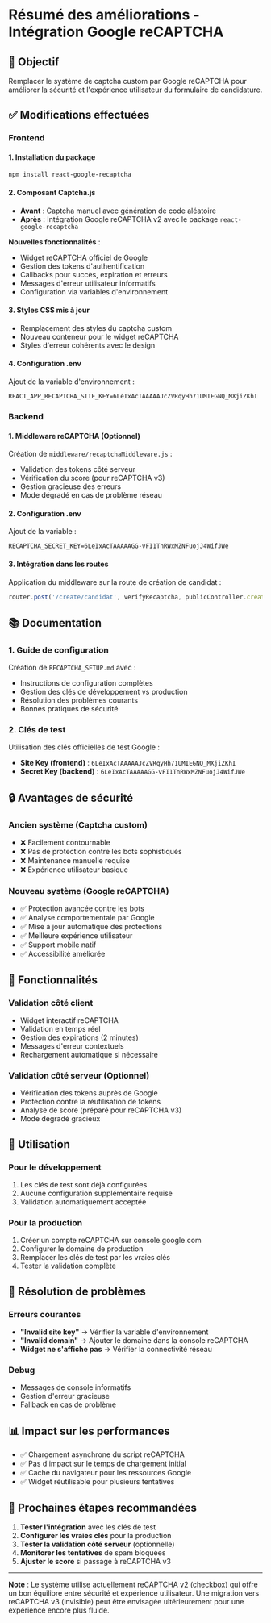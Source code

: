 # Résumé des améliorations - Intégration Google reCAPTCHA

## 🎯 Objectif
Remplacer le système de captcha custom par Google reCAPTCHA pour améliorer la sécurité et l'expérience utilisateur du formulaire de candidature.

## ✅ Modifications effectuées

### Frontend

#### 1. Installation du package
```bash
npm install react-google-recaptcha
```

#### 2. Composant Captcha.js
- **Avant** : Captcha manuel avec génération de code aléatoire
- **Après** : Intégration Google reCAPTCHA v2 avec le package `react-google-recaptcha`

**Nouvelles fonctionnalités** :
- Widget reCAPTCHA officiel de Google
- Gestion des tokens d'authentification
- Callbacks pour succès, expiration et erreurs
- Messages d'erreur utilisateur informatifs
- Configuration via variables d'environnement

#### 3. Styles CSS mis à jour
- Remplacement des styles du captcha custom
- Nouveau conteneur pour le widget reCAPTCHA
- Styles d'erreur cohérents avec le design

#### 4. Configuration .env
Ajout de la variable d'environnement :
```env
REACT_APP_RECAPTCHA_SITE_KEY=6LeIxAcTAAAAAJcZVRqyHh71UMIEGNQ_MXjiZKhI
```

### Backend

#### 1. Middleware reCAPTCHA (Optionnel)
Création de `middleware/recaptchaMiddleware.js` :
- Validation des tokens côté serveur
- Vérification du score (pour reCAPTCHA v3)
- Gestion gracieuse des erreurs
- Mode dégradé en cas de problème réseau

#### 2. Configuration .env
Ajout de la variable :
```env
RECAPTCHA_SECRET_KEY=6LeIxAcTAAAAAGG-vFI1TnRWxMZNFuojJ4WifJWe
```

#### 3. Intégration dans les routes
Application du middleware sur la route de création de candidat :
```javascript
router.post('/create/candidat', verifyRecaptcha, publicController.createCandidat);
```

## 📚 Documentation

### 1. Guide de configuration
Création de `RECAPTCHA_SETUP.md` avec :
- Instructions de configuration complètes
- Gestion des clés de développement vs production
- Résolution des problèmes courants
- Bonnes pratiques de sécurité

### 2. Clés de test
Utilisation des clés officielles de test Google :
- **Site Key (frontend)** : `6LeIxAcTAAAAAJcZVRqyHh71UMIEGNQ_MXjiZKhI`
- **Secret Key (backend)** : `6LeIxAcTAAAAAGG-vFI1TnRWxMZNFuojJ4WifJWe`

## 🔒 Avantages de sécurité

### Ancien système (Captcha custom)
- ❌ Facilement contournable
- ❌ Pas de protection contre les bots sophistiqués
- ❌ Maintenance manuelle requise
- ❌ Expérience utilisateur basique

### Nouveau système (Google reCAPTCHA)
- ✅ Protection avancée contre les bots
- ✅ Analyse comportementale par Google
- ✅ Mise à jour automatique des protections
- ✅ Meilleure expérience utilisateur
- ✅ Support mobile natif
- ✅ Accessibilité améliorée

## 🚀 Fonctionnalités

### Validation côté client
- Widget interactif reCAPTCHA
- Validation en temps réel
- Gestion des expirations (2 minutes)
- Messages d'erreur contextuels
- Rechargement automatique si nécessaire

### Validation côté serveur (Optionnel)
- Vérification des tokens auprès de Google
- Protection contre la réutilisation de tokens
- Analyse de score (préparé pour reCAPTCHA v3)
- Mode dégradé gracieux

## 🔧 Utilisation

### Pour le développement
1. Les clés de test sont déjà configurées
2. Aucune configuration supplémentaire requise
3. Validation automatiquement acceptée

### Pour la production
1. Créer un compte reCAPTCHA sur console.google.com
2. Configurer le domaine de production
3. Remplacer les clés de test par les vraies clés
4. Tester la validation complète

## 🐛 Résolution de problèmes

### Erreurs courantes
- **"Invalid site key"** → Vérifier la variable d'environnement
- **"Invalid domain"** → Ajouter le domaine dans la console reCAPTCHA
- **Widget ne s'affiche pas** → Vérifier la connectivité réseau

### Debug
- Messages de console informatifs
- Gestion d'erreur gracieuse
- Fallback en cas de problème

## 📊 Impact sur les performances
- ✅ Chargement asynchrone du script reCAPTCHA
- ✅ Pas d'impact sur le temps de chargement initial
- ✅ Cache du navigateur pour les ressources Google
- ✅ Widget réutilisable pour plusieurs tentatives

## 🎯 Prochaines étapes recommandées

1. **Tester l'intégration** avec les clés de test
2. **Configurer les vraies clés** pour la production
3. **Tester la validation côté serveur** (optionnelle)
4. **Monitorer les tentatives** de spam bloquées
5. **Ajuster le score** si passage à reCAPTCHA v3

---

**Note** : Le système utilise actuellement reCAPTCHA v2 (checkbox) qui offre un bon équilibre entre sécurité et expérience utilisateur. Une migration vers reCAPTCHA v3 (invisible) peut être envisagée ultérieurement pour une expérience encore plus fluide.